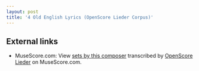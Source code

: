 ```yaml
---
layout: post
title: '4 Old English Lyrics (OpenScore Lieder Corpus)'
---
```


## External links

- MuseScore.com: View [sets by this composer] transcribed by [OpenScore Lieder] on MuseScore.com.

[sets by this composer]: https://musescore.com/openscore-lieder-corpus/sets/5103561
[OpenScore Lieder]: https://musescore.com/openscore-lieder-corpus

